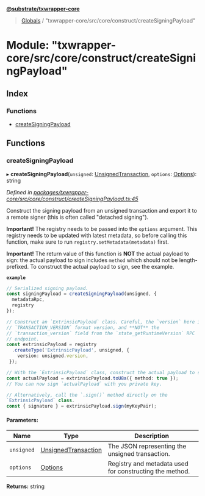 **[@substrate/txwrapper-core](../README.md)**

> [Globals](../globals.md) / "txwrapper-core/src/core/construct/createSigningPayload"

# Module: "txwrapper-core/src/core/construct/createSigningPayload"

## Index

### Functions

* [createSigningPayload](_txwrapper_core_src_core_construct_createsigningpayload_.md#createsigningpayload)

## Functions

### createSigningPayload

▸ **createSigningPayload**(`unsigned`: [UnsignedTransaction](../interfaces/_txwrapper_core_src_types_method_.unsignedtransaction.md), `options`: [Options](../interfaces/_txwrapper_core_src_types_method_.options.md)): string

*Defined in [packages/txwrapper-core/src/core/construct/createSigningPayload.ts:45](https://github.com/paritytech/txwrapper-core/blob/15c9541/packages/txwrapper-core/src/core/construct/createSigningPayload.ts#L45)*

Construct the signing payload from an unsigned transaction and export it to
a remote signer (this is often called "detached signing").

**Important!** The registry needs to be passed into the `options` argument.
This registry needs to be updated with latest metadata, so before calling
this function, make sure to run `registry.setMetadata(metadata)` first.

**Important!** The return value of this function is **NOT** the actual
payload to sign: the actual payload to sign includes `method` which should
not be length-prefixed. To construct the actual payload to sign, see the
example.

**`example`** 
```ts
// Serialized signing payload.
const signingPayload = createSigningPayload(unsigned, {
  metadataRpc,
  registry
});

// Construct an `ExtrinsicPayload` class. Careful, the `version` here is the
// `TRANSACTION_VERSION` format version, and **NOT** the
// `transaction_version` field from the `state_getRuntimeVersion` RPC
// endpoint.
const extrinsicPayload = registry
  .createType('ExtrinsicPayload', unsigned, {
    version: unsigned.version,
 });

// With the `ExtrinsicPayload` class, construct the actual payload to sign.
const actualPayload = extrinsicPayload.toU8a({ method: true });
// You can now sign `actualPayload` with you private key.

// Alternatively, call the `.sign()` method directly on the
`ExtrinsicPayload` class.
const { signature } = extrinsicPayload.sign(myKeyPair);
```

#### Parameters:

Name | Type | Description |
------ | ------ | ------ |
`unsigned` | [UnsignedTransaction](../interfaces/_txwrapper_core_src_types_method_.unsignedtransaction.md) | The JSON representing the unsigned transaction. |
`options` | [Options](../interfaces/_txwrapper_core_src_types_method_.options.md) | Registry and metadata used for constructing the method.  |

**Returns:** string
